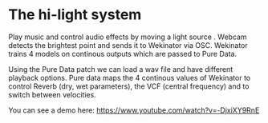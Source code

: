 # The hi-light system
Play music and control audio effects by moving a light source . Webcam detects the brightest point and sends it to Wekinator via OSC. Wekinator trains 4 models on continous outputs which are passed to Pure Data. 

Using the Pure Data  patch we can load a wav file and have different playback options. Pure data maps the 4 continous values of Wekinator to control Reverb (dry, wet parameters), the VCF (central frequency) and to switch between velocities.

You can see a demo here: https://www.youtube.com/watch?v=-DjxiXY9RnE
